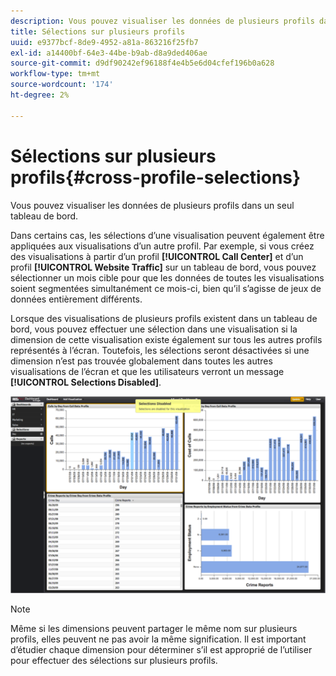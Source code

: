 ```yaml
---
description: Vous pouvez visualiser les données de plusieurs profils dans un seul tableau de bord.
title: Sélections sur plusieurs profils
uuid: e9377bcf-8de9-4952-a81a-863216f25fb7
exl-id: a14400bf-64e3-44be-b9ab-d8a9ded406ae
source-git-commit: d9df90242ef96188f4e4b5e6d04cfef196b0a628
workflow-type: tm+mt
source-wordcount: '174'
ht-degree: 2%

---
```


# Sélections sur plusieurs profils{#cross-profile-selections}

Vous pouvez visualiser les données de plusieurs profils dans un seul tableau de bord.

Dans certains cas, les sélections d’une visualisation peuvent également être appliquées aux visualisations d’un autre profil. Par exemple, si vous créez des visualisations à partir d’un profil **[!UICONTROL Call Center]** et d’un profil **[!UICONTROL Website Traffic]** sur un tableau de bord, vous pouvez sélectionner un mois cible pour que les données de toutes les visualisations soient segmentées simultanément ce mois-ci, bien qu’il s’agisse de jeux de données entièrement différents.

Lorsque des visualisations de plusieurs profils existent dans un tableau de bord, vous pouvez effectuer une sélection dans une visualisation si la dimension de cette visualisation existe également sur tous les autres profils représentés à l’écran. Toutefois, les sélections seront désactivées si une dimension n’est pas trouvée globalement dans toutes les autres visualisations de l’écran et que les utilisateurs verront un message **[!UICONTROL Selections Disabled]**.

![](assets/selection_disabled.png)

>[!NOTE]
>
>Même si les dimensions peuvent partager le même nom sur plusieurs profils, elles peuvent ne pas avoir la même signification. Il est important d’étudier chaque dimension pour déterminer s’il est approprié de l’utiliser pour effectuer des sélections sur plusieurs profils.
